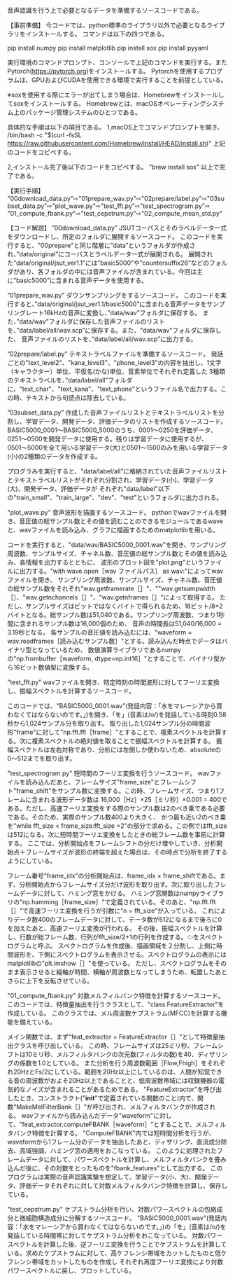 音声認識を行う上で必要となるデータを準備するソースコードである。

【事前準備】
今コードでは、python標準のライブラリ以外で必要となるライブラリをインストールする。
コマンドは以下の四つである。

pip install numpy
pip install matplotlib
pip install sox
pip install pyyaml

実行環境のコマンドプロンプト、コンソールで上記のコマンドを実行する。またPytorch(https://pytorch.org)をインストールする。
Pytorchを使用するプログラムは、GPUおよびCUDAを使用できる環境で実行することを前提としている。


※soxを使用する際にエラーが出てしまう場合は、Homebrewをインストールしてsoxをインストールする。
Homebrewとは、macOSオペレーティングシステム上のパッケージ管理システムのひとつである。

具体的な手順は以下の項目である。
1,macOS上でコマンドプロンプトを開き、
/bin/bash -c "$(curl -fsSL https://raw.githubusercontent.com/Homebrew/install/HEAD/install.sh)"
上記のコードをコピペする。

2,インストール完了後以下のコードをコピペする。
”brew install sox”
以上で完了である。
  
  
【実行手順】
"00download_data.py"⇨"01prepare_wav.py"⇨"02prepare/label.py"⇨"03subset_data.py"⇨"plot_wave.py"⇨"test_fft.py"⇨"test_spectrogram.py"⇨
"01_compute_fbank.py"⇨"test_cepstrum.py"⇨"02_compute_mean_std.py"


【コード解説】
”00download_data.py”
JSUTコーパスとそのラベルデータ一式をダウンロードし、所定のフォルダに展開するソースコード。
このコードを実行すると、"00prepare"と同じ階層に”data”というフォルダが作成され、”data/original”にコーパスとラベルデータ一式が展開される。
展開された”data/original/jsut_ver1.1”には”basic5000”や”countersuffix26”などのフォルダがあり、各フォルダの中には音声ファイルが含まれている。今回は主に”basic5000”に含まれる音声データを使用する。


”01prepare_wav.py”
ダウンサンプリングをするソースコード。
このコードを実行すると、”data/original/jsut_ver1.1/basic5000”に含まれる音声データをサンプリングレート16kHzの音声に変換し、”data/wav”フォルダに保存する。
また、”data/wav”フォルダに保存した音声ファイルのリストを、”data/label/all/wav.scp”に保存する。また、"data/wav"フォルダに保存した、
音声ファイルのリストを、”data/label/all/wav.scp”に出力する。


”02prepare/label.py”
テキストラベルファイルを準備するソースコード。
発話ごとの”text_level2”、"kana_level3"、"phone_level3"の内容を抽出し、1文字（キャラクター）単位、平仮名(かな)単位、音素単位でそれぞれ定義した
3種類のテキストラベルを、”data/label/all”フォルダに、"text_char"、"text_kana"、"text_phone"というファイル名で出力する。この時、テキストから句読点は除去している。


”03subset_data.py”
作成した音声ファイルリストとテキストラベルリストを分割し、学習データ、開発データ、評価データのリストを作成するソースコード。
BASIC5000_0001〜BASIC5000_5000のうち、0001〜0250を評価データ、0251〜0500を開発データに使用する。残りは学習データに使用するが、
0501〜5000を全て用いる学習データ(大)と0501〜1500のみを用いる学習データ(小)の2種類のデータを作成する。

プログラみを実行すると、"data/label/all"に格納されていた音声ファイルリストとテキストラベルリストがそれぞれ分割され、学習データ(小)、学習データ(大)、開発データ、評価データが
それぞれ"data/label"以下の"train_small"、"train_large"、"dev"、"test"というフォルダに出力される。


"plot_wave.py"
音声波形を描画するソースコード。
pythonでwavファイルを開き、音圧値の総サンプル数とその値を読むことのできるモジュールであるwaveと、wavファイルを読み込み、グラフに描画するためのmatplotlibを用いる。

コードを実行すると、"data/wav/BASIC5000_0001.wav"を開き、サンプリング周波数、サンプルサイズ、チャネル数、音圧値の総サンプル数とその値を読み込み、各情報を出力するとともに、
波形のプロット図を"plot.png"というファイルに出力する。"with wave.open［wav ファイルパス］ as wav:"によってwavファイルを開き、
サンプリング周波数、サンプルサイズ、チャネル数、音圧値の総サンプル数をそれぞれ"wav.getframerate［］"、""wav.getsampwidth［］、"wav.getnchannels［］"、"wav.getnframes［］"によって取得する。
ただし、サンプルサイズはビットではなくバイトで得られるため、16ビット/8=2バイトとなる。総サンプル数は51,040である。サンプリング周波数、つまり1秒間に含まれるサンプル数は16,000個のため、
音声の時間長は51,040/16,000 = 3.19秒となる。
各サンプルの音圧値を読み込むには、"waveform = wav.readframes［読み込むサンプル数］"とする。読み込んだ時点でデータはバイナリ型となっているため、
数値演算ライブラリであるnumpyの"np.frombuffer［waveform, dtype=np.int16］"とすることで、バイナリ型から16ビット数値型に変換する。


”test_fft.py”
wavファイルを開き、特定時刻の時間波形に対してフーリエ変換し、振幅スペクトルを計算するソースコード。

このコードでは、"BASIC5000_0001.wav"(発話内容：「水をマレーシアから買わなくてはならないのです。」)を開き、「を」(音素は/o/)を発話している時刻0.58秒から1,024サンプル分を取り出す。
取り出した1,024サンプル分の時間波形"frame"に対して"np.fft.fft［frame］"とすることで、複素スペクトルを計算する。次に複素スペクトルの絶対値を取ることで振幅スペクトルを計算する。
振幅スペクトルは左右対称であり、分析には左側しか使わないため、absoluteの0〜512までを取り出す。


"test_spectrogram.py"
短時間のフーリエ変換を行うソースコード。
wavファイルを読み込んだあと、フレームサイズ"frame_size"とフレームシフト"frame_shift"をサンプル数に変換する。この時、フレームサイズ、つまり1フレームに含まれる波形データ数は
16,000［Hz］×25［ミリ秒］×0.001 = 400である。ただし、高速フーリエ変換をする際のサンプル数は2のべき乗である必要である。そのため、実際のサンプル数400より大きく、
かつ最も近い2のべき乗を"while fft_size < frame_size:fft_size =2"の部分で求める。この例ではfft_sizeは512になる。次に短時間フーリエ変換をしたときの総フレーム数を事前に計算する。
ここでは、分析開始点をフレームシフトの分だけ増やしていき、分析開始点＋フレームサイズが波形の終端を超えた場合は、その時点で分析を終了するようにしている。

フレーム番号"frame_idx"の分析開始点は、frame_idx × frame_shiftである。まず、分析開始点からフレームサイズ分だけ波形を取り出す。次に取り出したフレームデータに対して、ハミング窓をかける。
ハミング窓関数はnumpyライブラリの"np.hamming［frame_size］"で定義されている。そのあと、"np.fft.fft［］"で高速フーリエ変換を行うが引数に"n = fft_size"が入っている。
これによりデータ数400のフレームデータに対して、データ数が512になるまで後ろに0を加えたあと、高速フーリエ変換が行われる。
その後、振幅スペクトルを計算し、行数が総フレーム数、行列がfft_size/2+1の行列を作成する。⇦をスペクトログラムと呼ぶ。
スペクトログラムを作成後、描画領域を２分割し、上側に時間波形を、下側にスペクトログラムを表示させる。スペクトログラムの表示にはmatplotlibの"plt.imshow［］"を使っている。
ただし、スペクトログラムをそのまま表示させると縦軸が時間、横軸が周波数となってしまうため、転置したあとさらに上下を反転させている。


"01_compute_fbank.py"
対数メルフィルバンク特徴を計算するソースコード。
このコードでは、特徴量抽出を行うクラスとして、"class FeatureExtractor"を作成している。
このクラスでは、メル周波数ケプストラム(MFCC)を計算する機能を備えている。

メイン関数では、まず"feat_extractor = FeatureExtractor［］"として特徴量抽出クラスを呼び出している。
この時、フレームサイズは25ミリ秒、フレームシフトは10ミリ秒、メルフィルタバンクの次元数(フィルタの数)を40、ディザリングの係数を1.0としている。
また分析を行う周波数範囲［Flow,Fhigh］をそれぞれ20HzとFs/2にしている。範囲を20Hz以上にしているのは、人間が知覚できる音の周波数がおよそ20Hz以上であることと、低周波数帯域には収録機器の電気的なノイズが含まれることがあるためである。
"FeatureExtractor"を呼び出したとき、コンストラクト("__init__"で定義されている関数のこと)内で、関数"MakeMelFilterBank［］"が呼び出され、メルフィルタバンクが作成される。
wavファイルから読み込んだデータ"waveform"に対して、"feat_extractor.computeFBANK［waveform］"とすることで、メルフィルタバンク特徴を計算する。
"ComputeFBANK"内では短時間分析を行うが、waveformから1フレーム分のデータを抽出したあと、ディザリング、直流成分除去、高域強調、ハミング窓の適用をおこなっている。
このように処理されたフレームデータに対して、パワースペクトルを計算し、メルフィルタバンクを畳み込んだ後に、その対数をとったものを"fbank_features"として出力する。
このプログラムは実際の音声認識実験を想定して、学習データ(小、大)、開発データ、評価データそれぞれに対して対数メルフィルタバンク特徴を計算し、保存している。


"test_cepstrum.py"
ケプストラム分析を行い、対数パワースペクトルの包絡成分と微細胞構造成分に分解するソースコード。
"BASIC5000_0001.wav"(発話内容：「水をマレーシアから買わなくてはならないのです。」)の「を」(音素は/o/)を発話している時間帯に対してケプストラム分析をおこなっている。
対数パワースペクトルを計算した後、逆フーリエ変換を行うことでケプストラムを計算している。求めたケプストラムに対して、高ケフレンシ帯域をカットしたものと低ケフレンシ帯域をカットしたものを作成し
それぞれ再度フーリエ変換により対数パワースペクトルに戻し、プロットしている。
